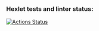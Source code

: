 ### Hexlet tests and linter status:
[![Actions Status](https://github.com/aduster/python-project-50/actions/workflows/hexlet-check.yml/badge.svg)](https://github.com/aduster/python-project-50/actions)
